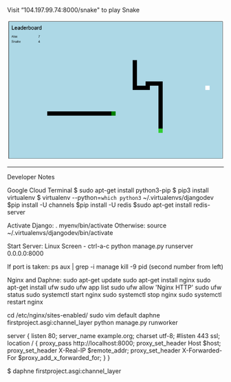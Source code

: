 Visit “104.197.99.74:8000/snake" to play Snake

![Alt text](/snake.png?raw=true "Cover")

----------------------------------------------

Developer Notes

Google Cloud Terminal
$ sudo apt-get install python3-pip
$ pip3 install virtualenv
$ virtualenv --python=`which python3` ~/.virtualenvs/djangodev
$pip install -U channels
$pip install -U redis
$sudo apt-get install redis-server

Activate Django:
. myenv/bin/activate
Otherwise:
source ~/.virtualenvs/djangodev/bin/activate


Start Server: 
Linux Screen - ctrl-a-c
python manage.py runserver 0.0.0.0:8000

If port is taken:
ps aux | grep -i manage
kill -9 pid (second number from left)

Nginx and Daphne:
sudo apt-get update
sudo apt-get install nginx
sudo apt-get install ufw
sudo ufw app list
sudo ufw allow 'Nginx HTTP'
sudo ufw status
sudo systemctl start nginx
sudo systemctl stop nginx
sudo systemctl restart nginx 

cd /etc/nginx/sites-enabled/
sudo vim default
daphne firstproject.asgi:channel_layer
python manage.py runworker


server {
    listen 80;
    server_name example.org;
    charset utf-8;
    #listen 443 ssl;
    location / {
        proxy_pass http://localhost:8000;
        proxy_set_header Host $host;
        proxy_set_header X-Real-IP $remote_addr;
        proxy_set_header X-Forwarded-For $proxy_add_x_forwarded_for;
    }
}

$ daphne firstproject.asgi:channel_layer
